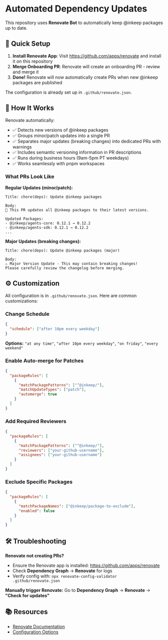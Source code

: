 # Automated Dependency Updates

This repository uses **Renovate Bot** to automatically keep @inkeep packages up to date.

## 🚀 Quick Setup

1. **Install Renovate App**: Visit https://github.com/apps/renovate and install it on this repository
2. **Merge Onboarding PR**: Renovate will create an onboarding PR - review and merge it
3. **Done!** Renovate will now automatically create PRs when new @inkeep packages are published

The configuration is already set up in `.github/renovate.json`.

## 🤖 How It Works

Renovate automatically:
- ✅ Detects new versions of @inkeep packages
- ✅ Groups minor/patch updates into a single PR
- ✅ Separates major updates (breaking changes) into dedicated PRs with warnings
- ✅ Includes semantic versioning information in PR descriptions
- ✅ Runs during business hours (9am-5pm PT weekdays)
- ✅ Works seamlessly with pnpm workspaces

### What PRs Look Like

**Regular Updates (minor/patch):**
```
Title: chore(deps): Update @inkeep packages

Body:
🤖 This PR updates all @inkeep packages to their latest versions.

Updated Packages:
- @inkeep/agents-core: 0.12.1 → 0.12.2
- @inkeep/agents-sdk: 0.12.1 → 0.12.2
...
```

**Major Updates (breaking changes):**
```
Title: chore(deps): Update @inkeep packages (major)

Body:
⚠️ Major Version Update - This may contain breaking changes!
Please carefully review the changelog before merging.
```

## ⚙️ Customization

All configuration is in `.github/renovate.json`. Here are common customizations:

### Change Schedule

```json
{
  "schedule": ["after 10pm every weekday"]
}
```

**Options:** `"at any time"`, `"after 10pm every weekday"`, `"on friday"`, `"every weekend"`

### Enable Auto-merge for Patches

```json
{
  "packageRules": [
    {
      "matchPackagePatterns": ["^@inkeep/"],
      "matchUpdateTypes": ["patch"],
      "automerge": true
    }
  ]
}
```

### Add Required Reviewers

```json
{
  "packageRules": [
    {
      "matchPackagePatterns": ["^@inkeep/"],
      "reviewers": ["your-github-username"],
      "assignees": ["your-github-username"]
    }
  ]
}
```

### Exclude Specific Packages

```json
{
  "packageRules": [
    {
      "matchPackageNames": ["@inkeep/package-to-exclude"],
      "enabled": false
    }
  ]
}
```

## 🛠️ Troubleshooting

**Renovate not creating PRs?**
- Ensure the Renovate app is installed: https://github.com/apps/renovate
- Check **Dependency Graph** → **Renovate** for logs
- Verify config with: `npx renovate-config-validator .github/renovate.json`

**Manually trigger Renovate:**
Go to **Dependency Graph** → **Renovate** → **"Check for updates"**

## 📚 Resources

- [Renovate Documentation](https://docs.renovatebot.com/)
- [Configuration Options](https://docs.renovatebot.com/configuration-options/)

